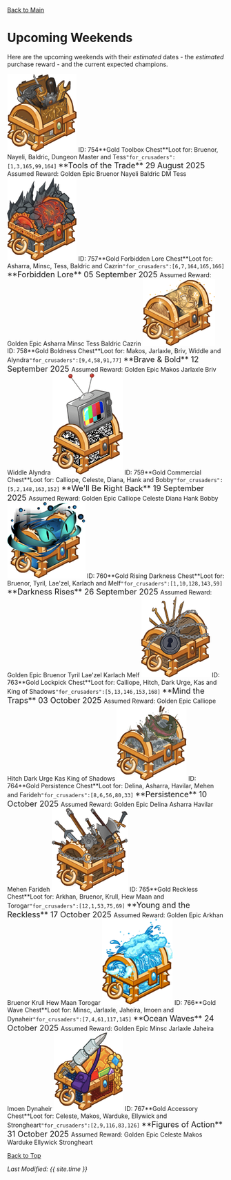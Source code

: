 [Back to Main](index.md)

# Upcoming Weekends

Here are the upcoming weekends with their *estimated* dates - the *estimated* purchase reward - and the current expected champions.

<span class="weekendsTableColumn">
    <span class="weekendTableRow">
        <span class="weekendTableIcon">
            <img src="images/weekends/754.png">
            <span class="weekendTooltipContents">ID: 754**Gold Toolbox Chest**Loot for: Bruenor, Nayeli, Baldric, Dungeon Master and Tess<code>"for_crusaders":[1,3,165,99,164]</code></span>
        </span>
        <span class="weekendTableMain">
            <span class="weekendTableTitleRow">
                <span class="weekendTableContents" style="font-size:1.3em">
                    **Tools of the Trade**
                </span>
                <span class="weekendTableContents" style="font-size:1.3em">
                    29 August 2025
                </span>
            </span>
            <span class="weekendTableContentBlock">
                <span class="weekendTableReward">
                    <span class="weekendTableContents" style="padding-top:5px">
                        Assumed Reward:
                    </span>
                    <span class="weekendTableContents">
                        Golden Epic
                    </span>
                </span>
                <span class="weekendTableChampions">
                    <span class="weekendTableChampion" style="background-image:url('images/portraits/bruenor.png'">
                        <span class="weekendTableChampionNameplate">Bruenor</span>
                    </span>
                    <span class="weekendTableChampion" style="background-image:url('images/portraits/nayeli.png'">
                        <span class="weekendTableChampionNameplate">Nayeli</span>
                    </span>
                    <span class="weekendTableChampion" style="background-image:url('images/portraits/baldric.png'">
                        <span class="weekendTableChampionNameplate">Baldric</span>
                    </span>
                    <span class="weekendTableChampion" style="background-image:url('images/portraits/dm.png'">
                        <span class="weekendTableChampionNameplate">DM</span>
                    </span>
                    <span class="weekendTableChampion" style="background-image:url('images/portraits/tess.png'">
                        <span class="weekendTableChampionNameplate">Tess</span>
                    </span>
                </span>
            </span>
        </span>
    </span>
    <span class="weekendTableRow">
        <span class="weekendTableIcon">
            <img src="images/weekends/757.png">
            <span class="weekendTooltipContents">ID: 757**Gold Forbidden Lore Chest**Loot for: Asharra, Minsc, Tess, Baldric and Cazrin<code>"for_crusaders":[6,7,164,165,166]</code></span>
        </span>
        <span class="weekendTableMain">
            <span class="weekendTableTitleRow">
                <span class="weekendTableContents" style="font-size:1.3em">
                    **Forbidden Lore**
                </span>
                <span class="weekendTableContents" style="font-size:1.3em">
                    05 September 2025
                </span>
            </span>
            <span class="weekendTableContentBlock">
                <span class="weekendTableReward">
                    <span class="weekendTableContents" style="padding-top:5px">
                        Assumed Reward:
                    </span>
                    <span class="weekendTableContents">
                        Golden Epic
                    </span>
                </span>
                <span class="weekendTableChampions">
                    <span class="weekendTableChampion" style="background-image:url('images/portraits/asharra.png'">
                        <span class="weekendTableChampionNameplate">Asharra</span>
                    </span>
                    <span class="weekendTableChampion" style="background-image:url('images/portraits/minsc.png'">
                        <span class="weekendTableChampionNameplate">Minsc</span>
                    </span>
                    <span class="weekendTableChampion" style="background-image:url('images/portraits/tess.png'">
                        <span class="weekendTableChampionNameplate">Tess</span>
                    </span>
                    <span class="weekendTableChampion" style="background-image:url('images/portraits/baldric.png'">
                        <span class="weekendTableChampionNameplate">Baldric</span>
                    </span>
                    <span class="weekendTableChampion" style="background-image:url('images/portraits/cazrin.png'">
                        <span class="weekendTableChampionNameplate">Cazrin</span>
                    </span>
                </span>
            </span>
        </span>
    </span>
    <span class="weekendTableRow">
        <span class="weekendTableIcon">
            <img src="images/weekends/758.png">
            <span class="weekendTooltipContents">ID: 758**Gold Boldness Chest**Loot for: Makos, Jarlaxle, Briv, Widdle and Alyndra<code>"for_crusaders":[9,4,58,91,77]</code></span>
        </span>
        <span class="weekendTableMain">
            <span class="weekendTableTitleRow">
                <span class="weekendTableContents" style="font-size:1.3em">
                    **Brave & Bold**
                </span>
                <span class="weekendTableContents" style="font-size:1.3em">
                    12 September 2025
                </span>
            </span>
            <span class="weekendTableContentBlock">
                <span class="weekendTableReward">
                    <span class="weekendTableContents" style="padding-top:5px">
                        Assumed Reward:
                    </span>
                    <span class="weekendTableContents">
                        Golden Epic
                    </span>
                </span>
                <span class="weekendTableChampions">
                    <span class="weekendTableChampion" style="background-image:url('images/portraits/makos.png'">
                        <span class="weekendTableChampionNameplate">Makos</span>
                    </span>
                    <span class="weekendTableChampion" style="background-image:url('images/portraits/jarlaxle.png'">
                        <span class="weekendTableChampionNameplate">Jarlaxle</span>
                    </span>
                    <span class="weekendTableChampion" style="background-image:url('images/portraits/briv.png'">
                        <span class="weekendTableChampionNameplate">Briv</span>
                    </span>
                    <span class="weekendTableChampion" style="background-image:url('images/portraits/widdle.png'">
                        <span class="weekendTableChampionNameplate">Widdle</span>
                    </span>
                    <span class="weekendTableChampion" style="background-image:url('images/portraits/alyndra.png'">
                        <span class="weekendTableChampionNameplate">Alyndra</span>
                    </span>
                </span>
            </span>
        </span>
    </span>
    <span class="weekendTableRow">
        <span class="weekendTableIcon">
            <img src="images/weekends/759.png">
            <span class="weekendTooltipContents">ID: 759**Gold Commercial Chest**Loot for: Calliope, Celeste, Diana, Hank and Bobby<code>"for_crusaders":[5,2,148,163,152]</code></span>
        </span>
        <span class="weekendTableMain">
            <span class="weekendTableTitleRow">
                <span class="weekendTableContents" style="font-size:1.3em">
                    **We'll Be Right Back**
                </span>
                <span class="weekendTableContents" style="font-size:1.3em">
                    19 September 2025
                </span>
            </span>
            <span class="weekendTableContentBlock">
                <span class="weekendTableReward">
                    <span class="weekendTableContents" style="padding-top:5px">
                        Assumed Reward:
                    </span>
                    <span class="weekendTableContents">
                        Golden Epic
                    </span>
                </span>
                <span class="weekendTableChampions">
                    <span class="weekendTableChampion" style="background-image:url('images/portraits/calliope.png'">
                        <span class="weekendTableChampionNameplate">Calliope</span>
                    </span>
                    <span class="weekendTableChampion" style="background-image:url('images/portraits/celeste.png'">
                        <span class="weekendTableChampionNameplate">Celeste</span>
                    </span>
                    <span class="weekendTableChampion" style="background-image:url('images/portraits/diana.png'">
                        <span class="weekendTableChampionNameplate">Diana</span>
                    </span>
                    <span class="weekendTableChampion" style="background-image:url('images/portraits/hank.png'">
                        <span class="weekendTableChampionNameplate">Hank</span>
                    </span>
                    <span class="weekendTableChampion" style="background-image:url('images/portraits/bobby.png'">
                        <span class="weekendTableChampionNameplate">Bobby</span>
                    </span>
                </span>
            </span>
        </span>
    </span>
    <span class="weekendTableRow">
        <span class="weekendTableIcon">
            <img src="images/weekends/760.png">
            <span class="weekendTooltipContents">ID: 760**Gold Rising Darkness Chest**Loot for: Bruenor, Tyril, Lae'zel, Karlach and Melf<code>"for_crusaders":[1,10,128,143,59]</code></span>
        </span>
        <span class="weekendTableMain">
            <span class="weekendTableTitleRow">
                <span class="weekendTableContents" style="font-size:1.3em">
                    **Darkness Rises**
                </span>
                <span class="weekendTableContents" style="font-size:1.3em">
                    26 September 2025
                </span>
            </span>
            <span class="weekendTableContentBlock">
                <span class="weekendTableReward">
                    <span class="weekendTableContents" style="padding-top:5px">
                        Assumed Reward:
                    </span>
                    <span class="weekendTableContents">
                        Golden Epic
                    </span>
                </span>
                <span class="weekendTableChampions">
                    <span class="weekendTableChampion" style="background-image:url('images/portraits/bruenor.png'">
                        <span class="weekendTableChampionNameplate">Bruenor</span>
                    </span>
                    <span class="weekendTableChampion" style="background-image:url('images/portraits/tyril.png'">
                        <span class="weekendTableChampionNameplate">Tyril</span>
                    </span>
                    <span class="weekendTableChampion" style="background-image:url('images/portraits/laezel.png'">
                        <span class="weekendTableChampionNameplate">Lae'zel</span>
                    </span>
                    <span class="weekendTableChampion" style="background-image:url('images/portraits/karlach.png'">
                        <span class="weekendTableChampionNameplate">Karlach</span>
                    </span>
                    <span class="weekendTableChampion" style="background-image:url('images/portraits/melf.png'">
                        <span class="weekendTableChampionNameplate">Melf</span>
                    </span>
                </span>
            </span>
        </span>
    </span>
    <span class="weekendTableRow">
        <span class="weekendTableIcon">
            <img src="images/weekends/763.png">
            <span class="weekendTooltipContents">ID: 763**Gold Lockpick Chest**Loot for: Calliope, Hitch, Dark Urge, Kas and King of Shadows<code>"for_crusaders":[5,13,146,153,168]</code></span>
        </span>
        <span class="weekendTableMain">
            <span class="weekendTableTitleRow">
                <span class="weekendTableContents" style="font-size:1.3em">
                    **Mind the Traps**
                </span>
                <span class="weekendTableContents" style="font-size:1.3em">
                    03 October 2025
                </span>
            </span>
            <span class="weekendTableContentBlock">
                <span class="weekendTableReward">
                    <span class="weekendTableContents" style="padding-top:5px">
                        Assumed Reward:
                    </span>
                    <span class="weekendTableContents">
                        Golden Epic
                    </span>
                </span>
                <span class="weekendTableChampions">
                    <span class="weekendTableChampion" style="background-image:url('images/portraits/calliope.png'">
                        <span class="weekendTableChampionNameplate">Calliope</span>
                    </span>
                    <span class="weekendTableChampion" style="background-image:url('images/portraits/hitch.png'">
                        <span class="weekendTableChampionNameplate">Hitch</span>
                    </span>
                    <span class="weekendTableChampion" style="background-image:url('images/portraits/darkurge.png'">
                        <span class="weekendTableChampionNameplate">Dark Urge</span>
                    </span>
                    <span class="weekendTableChampion" style="background-image:url('images/portraits/kas.png'">
                        <span class="weekendTableChampionNameplate">Kas</span>
                    </span>
                    <span class="weekendTableChampion" style="background-image:url('images/portraits/kingofshadows.png'">
                        <span class="weekendTableChampionNameplate">King of Shadows</span>
                    </span>
                </span>
            </span>
        </span>
    </span>
    <span class="weekendTableRow">
        <span class="weekendTableIcon">
            <img src="images/weekends/764.png">
            <span class="weekendTooltipContents">ID: 764**Gold Persistence Chest**Loot for: Delina, Asharra, Havilar, Mehen and Farideh<code>"for_crusaders":[8,6,56,80,33]</code></span>
        </span>
        <span class="weekendTableMain">
            <span class="weekendTableTitleRow">
                <span class="weekendTableContents" style="font-size:1.3em">
                    **Persistence**
                </span>
                <span class="weekendTableContents" style="font-size:1.3em">
                    10 October 2025
                </span>
            </span>
            <span class="weekendTableContentBlock">
                <span class="weekendTableReward">
                    <span class="weekendTableContents" style="padding-top:5px">
                        Assumed Reward:
                    </span>
                    <span class="weekendTableContents">
                        Golden Epic
                    </span>
                </span>
                <span class="weekendTableChampions">
                    <span class="weekendTableChampion" style="background-image:url('images/portraits/delina.png'">
                        <span class="weekendTableChampionNameplate">Delina</span>
                    </span>
                    <span class="weekendTableChampion" style="background-image:url('images/portraits/asharra.png'">
                        <span class="weekendTableChampionNameplate">Asharra</span>
                    </span>
                    <span class="weekendTableChampion" style="background-image:url('images/portraits/havilar.png'">
                        <span class="weekendTableChampionNameplate">Havilar</span>
                    </span>
                    <span class="weekendTableChampion" style="background-image:url('images/portraits/mehen.png'">
                        <span class="weekendTableChampionNameplate">Mehen</span>
                    </span>
                    <span class="weekendTableChampion" style="background-image:url('images/portraits/farideh.png'">
                        <span class="weekendTableChampionNameplate">Farideh</span>
                    </span>
                </span>
            </span>
        </span>
    </span>
    <span class="weekendTableRow">
        <span class="weekendTableIcon">
            <img src="images/weekends/765.png">
            <span class="weekendTooltipContents">ID: 765**Gold Reckless Chest**Loot for: Arkhan, Bruenor, Krull, Hew Maan and Torogar<code>"for_crusaders":[12,1,53,75,69]</code></span>
        </span>
        <span class="weekendTableMain">
            <span class="weekendTableTitleRow">
                <span class="weekendTableContents" style="font-size:1.3em">
                    **Young and the Reckless**
                </span>
                <span class="weekendTableContents" style="font-size:1.3em">
                    17 October 2025
                </span>
            </span>
            <span class="weekendTableContentBlock">
                <span class="weekendTableReward">
                    <span class="weekendTableContents" style="padding-top:5px">
                        Assumed Reward:
                    </span>
                    <span class="weekendTableContents">
                        Golden Epic
                    </span>
                </span>
                <span class="weekendTableChampions">
                    <span class="weekendTableChampion" style="background-image:url('images/portraits/arkhan.png'">
                        <span class="weekendTableChampionNameplate">Arkhan</span>
                    </span>
                    <span class="weekendTableChampion" style="background-image:url('images/portraits/bruenor.png'">
                        <span class="weekendTableChampionNameplate">Bruenor</span>
                    </span>
                    <span class="weekendTableChampion" style="background-image:url('images/portraits/krull.png'">
                        <span class="weekendTableChampionNameplate">Krull</span>
                    </span>
                    <span class="weekendTableChampion" style="background-image:url('images/portraits/hewmaan.png'">
                        <span class="weekendTableChampionNameplate">Hew Maan</span>
                    </span>
                    <span class="weekendTableChampion" style="background-image:url('images/portraits/torogar.png'">
                        <span class="weekendTableChampionNameplate">Torogar</span>
                    </span>
                </span>
            </span>
        </span>
    </span>
    <span class="weekendTableRow">
        <span class="weekendTableIcon">
            <img src="images/weekends/766.png">
            <span class="weekendTooltipContents">ID: 766**Gold Wave Chest**Loot for: Minsc, Jarlaxle, Jaheira, Imoen and Dynaheir<code>"for_crusaders":[7,4,61,117,145]</code></span>
        </span>
        <span class="weekendTableMain">
            <span class="weekendTableTitleRow">
                <span class="weekendTableContents" style="font-size:1.3em">
                    **Ocean Waves**
                </span>
                <span class="weekendTableContents" style="font-size:1.3em">
                    24 October 2025
                </span>
            </span>
            <span class="weekendTableContentBlock">
                <span class="weekendTableReward">
                    <span class="weekendTableContents" style="padding-top:5px">
                        Assumed Reward:
                    </span>
                    <span class="weekendTableContents">
                        Golden Epic
                    </span>
                </span>
                <span class="weekendTableChampions">
                    <span class="weekendTableChampion" style="background-image:url('images/portraits/minsc.png'">
                        <span class="weekendTableChampionNameplate">Minsc</span>
                    </span>
                    <span class="weekendTableChampion" style="background-image:url('images/portraits/jarlaxle.png'">
                        <span class="weekendTableChampionNameplate">Jarlaxle</span>
                    </span>
                    <span class="weekendTableChampion" style="background-image:url('images/portraits/jaheira.png'">
                        <span class="weekendTableChampionNameplate">Jaheira</span>
                    </span>
                    <span class="weekendTableChampion" style="background-image:url('images/portraits/imoen.png'">
                        <span class="weekendTableChampionNameplate">Imoen</span>
                    </span>
                    <span class="weekendTableChampion" style="background-image:url('images/portraits/dynaheir.png'">
                        <span class="weekendTableChampionNameplate">Dynaheir</span>
                    </span>
                </span>
            </span>
        </span>
    </span>
    <span class="weekendTableRow">
        <span class="weekendTableIcon">
            <img src="images/weekends/767.png">
            <span class="weekendTooltipContents">ID: 767**Gold Accessory Chest**Loot for: Celeste, Makos, Warduke, Ellywick and Strongheart<code>"for_crusaders":[2,9,116,83,126]</code></span>
        </span>
        <span class="weekendTableMain">
            <span class="weekendTableTitleRow">
                <span class="weekendTableContents" style="font-size:1.3em">
                    **Figures of Action**
                </span>
                <span class="weekendTableContents" style="font-size:1.3em">
                    31 October 2025
                </span>
            </span>
            <span class="weekendTableContentBlock">
                <span class="weekendTableReward">
                    <span class="weekendTableContents" style="padding-top:5px">
                        Assumed Reward:
                    </span>
                    <span class="weekendTableContents">
                        Golden Epic
                    </span>
                </span>
                <span class="weekendTableChampions">
                    <span class="weekendTableChampion" style="background-image:url('images/portraits/celeste.png'">
                        <span class="weekendTableChampionNameplate">Celeste</span>
                    </span>
                    <span class="weekendTableChampion" style="background-image:url('images/portraits/makos.png'">
                        <span class="weekendTableChampionNameplate">Makos</span>
                    </span>
                    <span class="weekendTableChampion" style="background-image:url('images/portraits/warduke.png'">
                        <span class="weekendTableChampionNameplate">Warduke</span>
                    </span>
                    <span class="weekendTableChampion" style="background-image:url('images/portraits/ellywick.png'">
                        <span class="weekendTableChampionNameplate">Ellywick</span>
                    </span>
                    <span class="weekendTableChampion" style="background-image:url('images/portraits/strongheart.png'">
                        <span class="weekendTableChampionNameplate">Strongheart</span>
                    </span>
                </span>
            </span>
        </span>
    </span>
</span>

[Back to Top](#top)

*Last Modified: {{ site.time }}*